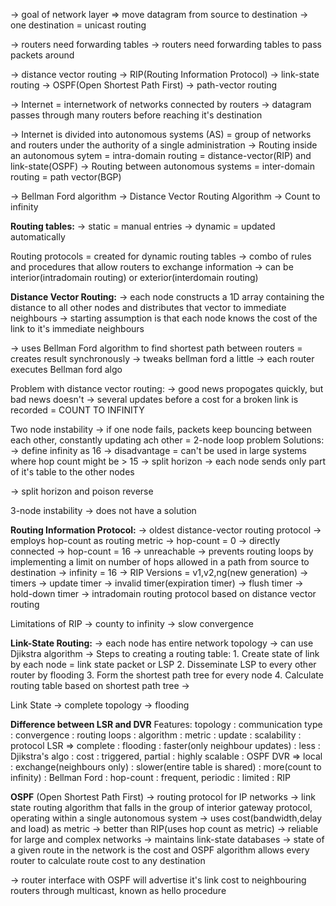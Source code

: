 -> goal of network layer => move datagram from source to destination
-> one destination = unicast routing

-> routers need forwarding tables 
-> routers need forwarding tables to pass packets around

-> distance vector routing -> RIP(Routing Information Protocol)
-> link-state routing -> OSPF(Open Shortest Path First)
-> path-vector routing

-> Internet = internetwork of networks connected by routers
   -> datagram passes through many routers before reaching it's destination
   
-> Internet is divided into autonomous systems (AS) = group of networks and routers under the authority of a single administration
-> Routing inside an autonomous sytem = intra-domain routing = distance-vector(RIP) and link-state(OSPF)
-> Routing between autonomous systems = inter-domain routing = path vector(BGP)

-> Bellman Ford algorithm
-> Distance Vector Routing Algorithm
-> Count to infinity

**Routing tables:**
-> static = manual entries
-> dynamic = updated automatically

Routing protocols = created for dynamic routing tables
-> combo of rules and procedures that allow routers to exchange information
-> can be interior(intradomain routing) or exterior(interdomain routing)

**Distance Vector Routing:**
-> each node constructs a 1D array containing the distance to all other nodes and distributes that vector to immediate neighbours
-> starting assumption is that each node knows the cost of the link to it's immediate neighbours

-> uses Bellman Ford algorithm to find shortest path between routers = creates result synchronously
-> tweaks bellman ford a little 
-> each router executes Bellman ford algo

Problem with distance vector routing:
-> good news propogates quickly, but bad news doesn't
-> several updates before a cost for a broken link is recorded = COUNT TO INFINITY

Two node instability
-> if one node fails, packets keep bouncing between each other, constantly updating ach other = 2-node loop problem
Solutions:
 -> define infinity as 16
      -> disadvantage = can't be used in large systems where hop count might be > 15
 -> split horizon
    -> each node sends only part of it's table to the other nodes
    
-> split horizon and poison reverse

3-node instability
-> does not have a solution

**Routing Information Protocol:**
-> oldest distance-vector routing protocol -> employs hop-count as routing metric
-> hop-count = 0 -> directly connected
-> hop-count = 16 -> unreachable
-> prevents routing loops by implementing a limit on number of hops allowed in a path from source to destination
-> infinity = 16
-> RIP Versions = v1,v2,ng(new generation)
-> timers
   -> update timer
   -> invalid timer(expiration timer)
   -> flush timer
   -> hold-down timer
-> intradomain routing protocol based on distance vector routing

Limitations of RIP
-> county to infinity
-> slow convergence

**Link-State Routing:**
  -> each node has entire network topology
  -> can use Djikstra algorithm
  -> Steps to creating a routing table:
      1. Create state of link by each node = link state packet or LSP
      2. Disseminate LSP to every other router by flooding
      3. Form the shortest path tree for every node
      4. Calculate routing table based on shortest path tree
   ->  
   
   
Link State -> complete topology -> flooding

**Difference between LSR and DVR**
Features: topology : communication type : convergence : routing loops : algorithm : metric : update : scalability : protocol
LSR => complete : flooding : faster(only neighbour updates) : less : Djikstra's algo : cost : triggered, partial : highly scalable : OSPF
DVR => local : exchange(neighbours only) : slower(entire table is shared) : more(count to infinity) : Bellman Ford : hop-count : frequent, periodic : limited : RIP

**OSPF** (Open Shortest Path First)
-> routing protocol for IP networks
-> link state routing algorithm that falls in the group of interior gateway protocol, operating 
within a single autonomous system
-> uses cost(bandwidth,delay and load) as metric
-> better than RIP(uses hop count as metric)
-> reliable for large and complex networks
-> maintains link-state databases
-> state of a given route in the network is the cost and OSPF algorithm allows every router 
to calculate route cost to any destination

-> router interface with OSPF will advertise it's link cost to neighbouring routers through multicast, known as hello procedure

